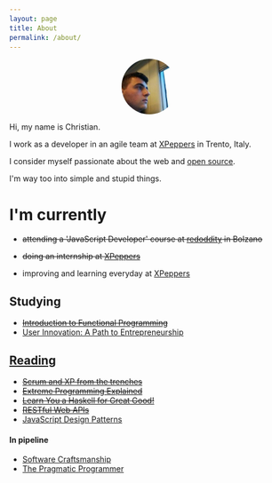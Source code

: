 ```yaml
---
layout: page
title: About
permalink: /about/
---
```


<img id="avatar" style="width: 100px;border-radius: 50%;margin: 0 auto;display: block;" src="/assets/images/avatar.png"/>

Hi, my name is Christian.

I work as a developer in an agile team at [XPeppers](http://xpeppers.com/) in Trento, Italy.

I consider myself passionate about the web and [open source](https://github.com/christian-fei).

I'm way too into simple and stupid things.


# I'm currently

- ~~attending a 'JavaScript Developer' course at <a href="http://www.redoddity.it/courses/fse-javascript-developer/" class="imp" target="_blank">redoddity</a> in Bolzano~~

- ~~doing an internship at <a href="http://xpeppers.com">XPeppers</a>~~

- improving and learning everyday at [XPeppers](http://xpeppers.com)



## Studying

- ~~[Introduction to Functional Programming](https://www.edx.org/course/introduction-functional-programming-delftx-fp101x#.VLMY6orF_xF)~~
- [User Innovation: A Path to Entrepreneurship](https://www.edx.org/course/user-innovation-path-entrepreneurship-mitx-uinov8x)



## [Reading](https://www.goodreads.com/user/show/38117692-christian-fei)

- ~~[Scrum and XP from the trenches](https://www.goodreads.com/book/show/2455391.Scrum_and_XP_from_the_Trenches)~~
- ~~[Extreme Programming Explained](https://www.goodreads.com/book/show/67833.Extreme_Programming_Explained)~~
- ~~[Learn You a Haskell for Great Good!](https://www.goodreads.com/book/show/6593810-learn-you-a-haskell-for-great-good)~~
- ~~[RESTful Web APIs](https://www.goodreads.com/book/show/17346969-restful-web-apis?from_search=true&search_version=service)~~
- [JavaScript Design Patterns](https://www.goodreads.com/book/show/14289134-learning-javascript-design-patterns)

#### In pipeline
- [Software Craftsmanship](https://www.goodreads.com/book/show/18054154-software-craftsmanship)
- [The Pragmatic Programmer](https://www.goodreads.com/book/show/4099.The_Pragmatic_Programmer)
